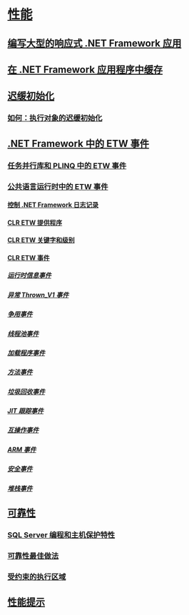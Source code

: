 # [性能](index.md)
## [编写大型的响应式 .NET Framework 应用](writing-large-responsive-apps.md)
## [在 .NET Framework 应用程序中缓存](caching-in-net-framework-applications.md)
## [迟缓初始化](lazy-initialization.md)
### [如何：执行对象的迟缓初始化](how-to-perform-lazy-initialization-of-objects.md)
## [.NET Framework 中的 ETW 事件](etw-events.md)
### [任务并行库和 PLINQ 中的 ETW 事件](etw-events-in-task-parallel-library-and-plinq.md)
### [公共语言运行时中的 ETW 事件](etw-events-in-the-common-language-runtime.md)
#### [控制 .NET Framework 日志记录](controlling-logging.md)
#### [CLR ETW 提供程序](clr-etw-providers.md)
#### [CLR ETW 关键字和级别](clr-etw-keywords-and-levels.md)
#### [CLR ETW 事件](clr-etw-events.md)
##### [运行时信息事件](runtime-information-etw-events.md)
##### [异常 Thrown_V1 事件](exception-thrown-v1-etw-event.md)
##### [争用事件](contention-etw-events.md)
##### [线程池事件](thread-pool-etw-events.md)
##### [加载程序事件](loader-etw-events.md)
##### [方法事件](method-etw-events.md)
##### [垃圾回收事件](garbage-collection-etw-events.md)
##### [JIT 跟踪事件](jit-tracing-etw-events.md)
##### [互操作事件](interop-etw-events.md)
##### [ARM 事件](application-domain-resource-monitoring-arm-etw-events.md)
##### [安全事件](security-etw-events.md)
##### [堆栈事件](stack-etw-event.md)
## [可靠性](reliability.md)
### [SQL Server 编程和主机保护特性](sql-server-programming-and-host-protection-attributes.md)
### [可靠性最佳做法](reliability-best-practices.md)
### [受约束的执行区域](constrained-execution-regions.md)
## [性能提示](performance-tips.md)
